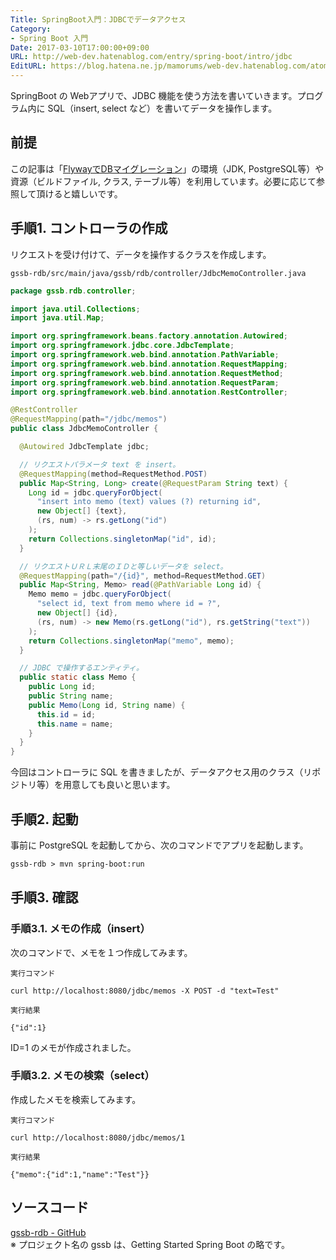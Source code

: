 ```yaml
---
Title: SpringBoot入門：JDBCでデータアクセス
Category:
- Spring Boot 入門
Date: 2017-03-10T17:00:00+09:00
URL: http://web-dev.hatenablog.com/entry/spring-boot/intro/jdbc
EditURL: https://blog.hatena.ne.jp/mamorums/web-dev.hatenablog.com/atom/entry/10328749687179107417
---
```


SpringBoot の Webアプリで、JDBC 機能を使う方法を書いていきます。プログラム内に SQL（insert, select など）を書いてデータを操作します。


## 前提
この記事は「[FlywayでDBマイグレーション](/entry/spring-boot/intro/flyway)」の環境（JDK, PostgreSQL等）や資源（ビルドファイル, クラス, テーブル等）を利用しています。必要に応じて参照して頂けると嬉しいです。


## 手順1. コントローラの作成
リクエストを受け付けて、データを操作するクラスを作成します。

`gssb-rdb/src/main/java/gssb/rdb/controller/JdbcMemoController.java`

```java
package gssb.rdb.controller;

import java.util.Collections;
import java.util.Map;

import org.springframework.beans.factory.annotation.Autowired;
import org.springframework.jdbc.core.JdbcTemplate;
import org.springframework.web.bind.annotation.PathVariable;
import org.springframework.web.bind.annotation.RequestMapping;
import org.springframework.web.bind.annotation.RequestMethod;
import org.springframework.web.bind.annotation.RequestParam;
import org.springframework.web.bind.annotation.RestController;

@RestController
@RequestMapping(path="/jdbc/memos")
public class JdbcMemoController {

  @Autowired JdbcTemplate jdbc;

  // リクエストパラメータ text を insert。
  @RequestMapping(method=RequestMethod.POST)
  public Map<String, Long> create(@RequestParam String text) {
    Long id = jdbc.queryForObject(
      "insert into memo (text) values (?) returning id",
      new Object[] {text},
      (rs, num) -> rs.getLong("id")
    );
    return Collections.singletonMap("id", id);
  }

  // リクエストＵＲＬ末尾のＩＤと等しいデータを select。
  @RequestMapping(path="/{id}", method=RequestMethod.GET)
  public Map<String, Memo> read(@PathVariable Long id) {
    Memo memo = jdbc.queryForObject(
      "select id, text from memo where id = ?",
      new Object[] {id},
      (rs, num) -> new Memo(rs.getLong("id"), rs.getString("text"))
    );
    return Collections.singletonMap("memo", memo);
  }

  // JDBC で操作するエンティティ。
  public static class Memo {
    public Long id;
    public String name;
    public Memo(Long id, String name) {
      this.id = id;
      this.name = name;
    }
  }
}
```

今回はコントローラに SQL を書きましたが、データアクセス用のクラス（リポジトリ等）を用意しても良いと思います。


## 手順2. 起動
事前に PostgreSQL を起動してから、次のコマンドでアプリを起動します。

```txt
gssb-rdb > mvn spring-boot:run
```


## 手順3. 確認
### 手順3.1. メモの作成（insert）
次のコマンドで、メモを１つ作成してみます。

`実行コマンド`

```
curl http://localhost:8080/jdbc/memos -X POST -d "text=Test"
```

`実行結果`

```
{"id":1}
```

ID=1 のメモが作成されました。


### 手順3.2. メモの検索（select）
作成したメモを検索してみます。

`実行コマンド`

```
curl http://localhost:8080/jdbc/memos/1
```

`実行結果`

```
{"memo":{"id":1,"name":"Test"}}
```


## ソースコード
[gssb-rdb - GitHub](https://github.com/mamorum/blog/tree/master/code/gssb-rdb)  
※ プロジェクト名の gssb は、Getting Started Spring Boot の略です。
